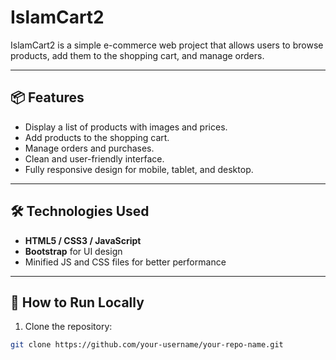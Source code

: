 # IslamCart2

IslamCart2 is a simple e-commerce web project that allows users to browse products, add them to the shopping cart, and manage orders.

---

## 📦 Features
- Display a list of products with images and prices.
- Add products to the shopping cart.
- Manage orders and purchases.
- Clean and user-friendly interface.
- Fully responsive design for mobile, tablet, and desktop.

---

## 🛠️ Technologies Used
- **HTML5 / CSS3 / JavaScript**
- **Bootstrap** for UI design
- Minified JS and CSS files for better performance

---

## 🚀 How to Run Locally
1. Clone the repository:
```bash
git clone https://github.com/your-username/your-repo-name.git
